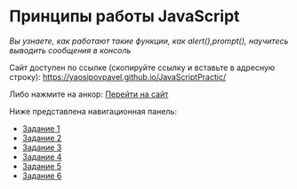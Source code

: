# Принципы работы JavaScript
*Вы узнаете, как работают такие функции, как alert(),prompt(), научитесь выводить сообщения в консоль*

Сайт доступен по ссылке (скопируйте ссылку и вставьте в адресную строку): https://yaosipovpavel.github.io/JavaScriptPractic/

Либо нажмите на анкор: [Перейти на сайт](https://yaosipovpavel.github.io/JavaScriptPractic/)

Ниже представлена навигационная панель:

* [Задание 1](https://yaosipovpavel.github.io/JavaScriptPractic/Task1/index.html)
* [Задание 2](https://yaosipovpavel.github.io/JavaScriptPractic/Task2/index.html)
* [Задание 3](https://yaosipovpavel.github.io/JavaScriptPractic/Task3/index.html)
* [Задание 4](https://yaosipovpavel.github.io/JavaScriptPractic/Task4/index.html)
* [Задание 5](https://yaosipovpavel.github.io/JavaScriptPractic/Task5/index.html)
* [Задание 6](https://yaosipovpavel.github.io/JavaScriptPractic/Task6/index.html)
